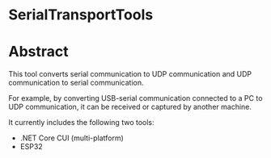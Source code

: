 # SerialTransportTools

# Abstract

This tool converts serial communication to UDP communication and UDP communication to serial communication.

For example, by converting USB-serial communication connected to a PC to UDP communication, it can be received or captured by another machine.

It currently includes the following two tools:

* .NET Core CUI (multi-platform)
* ESP32
